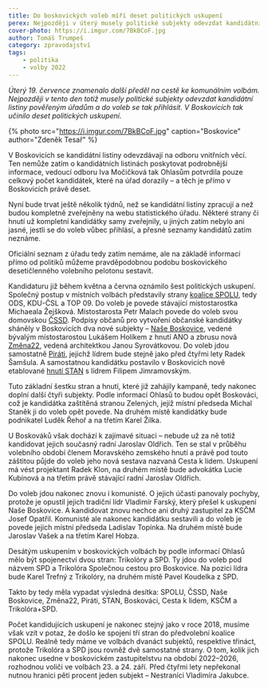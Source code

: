 ```yaml
---
title: Do boskovických voleb míří deset politických uskupení
perex: Nejpozději v úterý musely politické subjekty odevzdat kandidátní listiny pověřeným úřadům a do voleb se tak přihlásit. V Boskovicích tak učinilo deset politických uskupení.
cover-photo: https://i.imgur.com/7BkBCoF.jpg
author: Tomáš Trumpeš
category: zpravodajství
tags:
    - politika
    - volby 2022
---
```


*Úterý 19. července znamenalo další předěl na cestě ke komunálním volbám. Nejpozději v tento den totiž musely politické subjekty odevzdat kandidátní listiny pověřeným úřadům a do voleb se tak přihlásit. V Boskovicích tak učinilo deset politických uskupení.*

{% photo src="https://i.imgur.com/7BkBCoF.jpg" caption="Boskovice" author="Zdeněk Tesař" %}

V Boskovicích se kandidátní listiny odevzdávají na odboru vnitřních věcí. Ten nemůže zatím o kandidátních listinách poskytovat podrobnější informace, vedoucí odboru Iva Močičková tak Ohlasům potvrdila pouze celkový počet kandidátek, které na úřad dorazily – a těch je přímo v Boskovicích právě deset.

Nyní bude trvat ještě několik týdnů, než se kandidátní listiny zpracují a než budou kompletně zveřejněny na webu statistického úřadu. Některé strany či hnutí už kompletní kandidátky samy zveřejnily, u jiných zatím nebylo ani jasné, jestli se do voleb vůbec přihlásí, a přesné seznamy kandidátů zatím neznáme.

Oficiální seznam z úřadu tedy zatím nemáme, ale na základě informací přímo od politiků můžeme pravděpodobnou podobu boskovického desetičlenného volebního pelotonu sestavit.

Kandidaturu již během května a června oznámilo šest politických uskupení. Společný postup v místních volbách představily strany [koalice SPOLU](https://ohlasy.info/clanky/2022/05/spolu.html), tedy ODS, KDU-ČSL a TOP 09. Do voleb je povede stávající místostarostka Michaeala Žejšková. Místostarosta Petr Malach povede do voleb svou domovskou [ČSSD](https://ohlasy.info/clanky/2022/06/cssd.html). Podpisy občanů pro vytvoření občanské kandidátky sháněly v Boskovicích dva nové subjekty – [Naše Boskovice](https://ohlasy.info/clanky/2022/05/nase-boskovice.html), vedené bývalým místostarostou Lukášem Holíkem z hnutí ANO a zbrusu nová[ Změna22](https://ohlasy.info/clanky/2022/05/zmena22.html), vedená architektkou Janou Syrovátkovou. Do voleb jdou samostatně [Piráti](https://ohlasy.info/clanky/2022/05/pirati.html), jejichž lídrem bude stejně jako před čtyřmi lety Radek Šamšula. A samostatnou kandidátku postavilo v Boskovicích nově etablované [hnutí STAN](https://ohlasy.info/clanky/2022/06/stan.html) s lídrem Filipem Jimramovským.

Tuto základní šestku stran a hnutí, které již zahájily kampaně, tedy nakonec doplní další čtyři subjekty. Podle informací Ohlasů to budou opět Boskováci, což je kandidátka zaštítěná stranou Zelených, jejíž místní předseda Michal Staněk ji do voleb opět povede. Na druhém místě kandidátky bude podnikatel Luděk Řehoř a na třetím Karel Žilka.

U Boskováků však dochází k zajímavé situaci – nebude už za ně totiž kandidovat jejich současný radní Jaroslav Oldřich. Ten se stal v průběhu volebního období členem Moravského zemského hnutí a právě pod touto záštitou půjde do voleb jeho nová sestava nazvaná Cesta k lidem. Uskupení má vést projektant Radek Klon, na druhém místě bude advokátka Lucie Kubínová a na třetím právě stávající radní Jaroslav Oldřich.

Do voleb jdou nakonec znovu i komunisté. O jejich účasti panovaly pochyby, protože je opustil jejich tradiční lídr Vladimír Farský, který přešel k uskupení Naše Boskovice. A kandidovat znovu nechce ani druhý zastupitel za KSČM Josef Opatřil. Komunisté ale nakonec kandidátku sestavili a do voleb je povede jejich místní předseda Ladislav Topínka. Na druhém místě bude Jaroslav Vašek a na třetím Karel Hobza.

Desátým uskupením v boskovických volbách by podle informací Ohlasů mělo být spojenectví dvou stran: Trikolóry a SPD. Ty jdou do voleb pod názvem SPD a Trikolóra Společnou cestou pro Boskovice. Na pozici lídra bude Karel Trefný z Trikolóry, na druhém místě Pavel Koudelka z SPD.

Takto by tedy měla vypadat výsledná desítka: SPOLU, ČSSD, Naše Boskovice, Změna22, Piráti, STAN, Boskováci, Cesta k lidem, KSČM a Trikolóra+SPD.

Počet kandidujících uskupení je nakonec stejný jako v roce 2018, musíme však vzít v potaz, že došlo ke spojení tří stran do předvolební koalice SPOLU. Reálně tedy máme ve volbách dvanáct subjektů, respektive třináct, protože Trikolóra a SPD jsou rovněž dvě samostatné strany. O tom, kolik jich nakonec usedne v boskovickém zastupitelstvu na období 2022–2026, rozhodnou voliči ve volbách 23. a 24. září. Před čtyřmi lety nepřekonal nutnou hranici pěti procent jeden subjekt – Nestraníci Vladimíra Jakubce.
